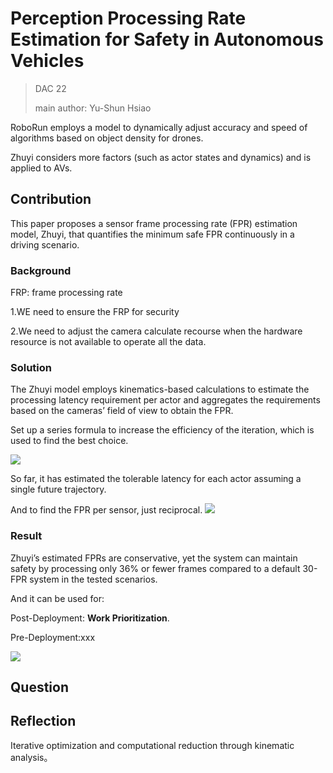 # Perception Processing Rate Estimation for Safety in Autonomous Vehicles

>DAC 22
>
>main author: Yu-Shun Hsiao

RoboRun employs a model to dynamically adjust accuracy and speed of algorithms based on object density for drones. 

Zhuyi considers more factors (such as actor states and dynamics) and is applied to AVs.

## Contribution
This paper proposes a sensor frame processing rate (FPR) estimation model, Zhuyi, that quantifies the minimum safe FPR continuously in a driving scenario.

### Background

FRP: frame processing rate

1.WE need to ensure the FRP for security

2.We need to adjust the camera calculate recourse when the hardware resource is not available to operate all the data.



### Solution

The Zhuyi model employs kinematics-based calculations to estimate the processing latency requirement per actor and aggregates the requirements based on the cameras’ field of view to obtain the FPR.

Set up a series formula to increase the efficiency of the iteration, which is used to find the best choice.

![](https://github.com/XingzhenCHEN/PaperReview/edit/main/Week1/Zhuyi/formula1.png)

So far, it has estimated the tolerable latency for each actor assuming a single future trajectory.

And to find the FPR per sensor, just reciprocal.
![](https://github.com/XingzhenCHEN/PaperReview/edit/main/Week1/Zhuyi/reciprocal.png)



### Result

Zhuyi’s estimated FPRs are conservative, yet the system can maintain safety by processing only 36% or fewer frames compared to a default 30-FPR system in the tested scenarios.

And it can be used for:

Post-Deployment: **Work Prioritization**.

Pre-Deployment:xxx

![](https://github.com/XingzhenCHEN/PaperReview/edit/main/Week1/Zhuyi/figure3.png)



## Question







## Reflection
Iterative optimization and computational reduction through kinematic analysis。




